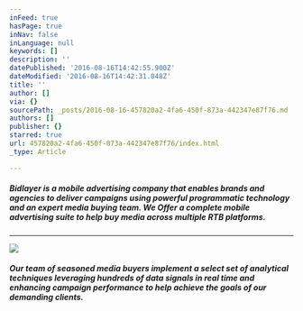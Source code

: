 ```yaml
---
inFeed: true
hasPage: true
inNav: false
inLanguage: null
keywords: []
description: ''
datePublished: '2016-08-16T14:42:55.900Z'
dateModified: '2016-08-16T14:42:31.048Z'
title: ''
author: []
via: {}
sourcePath: _posts/2016-08-16-457820a2-4fa6-450f-873a-442347e87f76.md
authors: []
publisher: {}
starred: true
url: 457820a2-4fa6-450f-873a-442347e87f76/index.html
_type: Article

---
```

##### Bidlayer is a mobile advertising company that enables brands and agencies to deliver campaigns using powerful programmatic technology and an expert media buying team. We Offer a complete mobile advertising suite to help buy media across multiple RTB platforms.

****
![](https://the-grid-user-content.s3-us-west-2.amazonaws.com/5b7a5b37-e94f-4304-b4cb-c41ab281baab.png)

##### Our team of seasoned media buyers implement a select set of analytical techniques leveraging hundreds of data signals in real time and enhancing campaign performance to help achieve the goals of our demanding clients.
